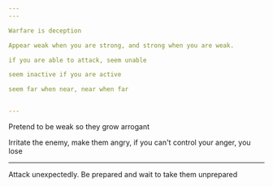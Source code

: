 ```yaml
---
---

Warfare is deception 

Appear weak when you are strong, and strong when you are weak.

if you are able to attack, seem unable 

seem inactive if you are active 

seem far when near, near when far 


---
```


Pretend to be weak so they grow arrogant 

Irritate the enemy, make them angry, if you can't control your anger, you lose 

---

Attack unexpectedly. Be prepared and wait to take them unprepared


